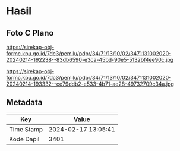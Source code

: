 # Hasil

## Foto C Plano

https://sirekap-obj-formc.kpu.go.id/7dc3/pemilu/pdpr/34/71/13/10/02/3471131002020-20240214-192238--83db6590-e3ca-45bd-90e5-5132bf4ee90c.jpg

https://sirekap-obj-formc.kpu.go.id/7dc3/pemilu/pdpr/34/71/13/10/02/3471131002020-20240214-193332--ce79ddb2-e533-4b71-ae28-49732709c34a.jpg


## Metadata

| Key        | Value               |
| ---------- | ------------------- |
| Time Stamp | 2024-02-17 13:05:41 |
| Kode Dapil | 3401                |



